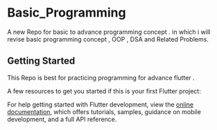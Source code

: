 # Basic_Programming

A new Repo for basic to advance programming concept . 
in which i will revise basic programming concept , OOP , DSA and Related Problems.

## Getting Started

This Repo is best for practicing programming for advance flutter .

A few resources to get you started if this is your first Flutter project:

For help getting started with Flutter development, view the
[online documentation](https://docs.flutter.dev/), which offers tutorials,
samples, guidance on mobile development, and a full API reference.
